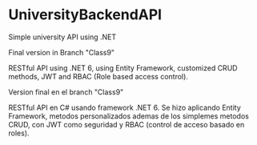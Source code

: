 # UniversityBackendAPI
Simple university API using .NET 


Final version in Branch "Class9"

RESTful API using .NET 6, using Entity Framework, customized CRUD methods, JWT and RBAC (Role based access control).

Version final en el branch "Class9"

RESTful API en C# usando framework .NET 6. Se hizo aplicando Entity Framework, metodos personalizados ademas de los simplemes metodos CRUD, con JWT como seguridad y RBAC (control de acceso basado en roles).

